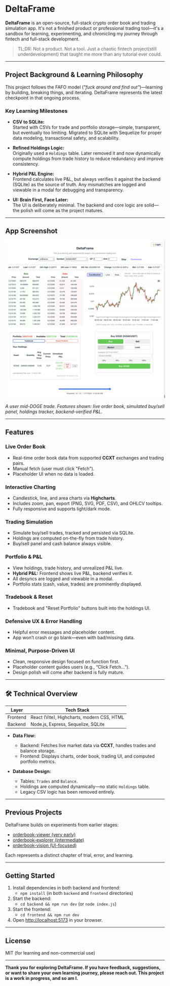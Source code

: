 # DeltaFrame

**DeltaFrame** is an open-source, full-stack crypto order book and trading simulation app. It's not a finished product or professional trading tool—it's a sandbox for learning, experimenting, and chronicling my journey through fintech and full-stack development.

> TL;DR: Not a product. Not a tool. Just a chaotic fintech project(still underdevelopment) that taught me more than any tutorial ever could.

---

## Project Background & Learning Philosophy

This project follows the FAFO model (_"fuck around and find out"_)—learning by building, breaking things, and iterating. DeltaFrame represents the latest checkpoint in that ongoing process.

### Key Learning Milestones

- **CSV to SQLite:**  
  Started with CSVs for trade and portfolio storage—simple, transparent, but eventually too limiting. Migrated to SQLite with Sequelize for proper data modeling, transactional safety, and scalability.

- **Refined Holdings Logic:**  
  Originally used a `Holdings` table. Later removed it and now dynamically compute holdings from trade history to reduce redundancy and improve consistency.

- **Hybrid P&L Engine:**  
  Frontend calculates live P&L, but always verifies it against the backend (SQLite) as the source of truth. Any mismatches are logged and viewable in a modal for debugging and transparency.

- **UI: Brain First, Face Later:**  
  The UI is deliberately minimal. The backend and core logic are solid—the polish will come as the project matures.

---

## App Screenshot

![DeltaFrame Screenshot](frontend/src/assets/img.png)

*A user mid-DOGE trade. Features shown: live order book, simulated buy/sell panel, holdings tracker, backend-verified P&L.*

---

## Features

### Live Order Book
- Real-time order book data from supported **CCXT** exchanges and trading pairs.
- Manual fetch (user must click "Fetch").
- Placeholder UI when no data is loaded.

### Interactive Charting
- Candlestick, line, and area charts via **Highcharts**.
- Includes zoom, pan, export (PNG, SVG, PDF, CSV), and OHLCV tooltips.
- Fully responsive and supports light/dark mode.

### Trading Simulation
- Simulate buy/sell trades, tracked and persisted via SQLite.
- Holdings are computed on-the-fly from trade history.
- Buy/sell panel and cash balance always visible.

### Portfolio & P&L
- View holdings, trade history, and unrealized P&L live.
- **Hybrid P&L:** Frontend shows live P&L, backend verifies it.
- All desyncs are logged and viewable in a modal.
- Portfolio stats (cash, value, trades) are prominently displayed.

### Tradebook & Reset
- Tradebook and "Reset Portfolio" buttons built into the holdings UI.

### Defensive UX & Error Handling
- Helpful error messages and placeholder content.
- App won’t crash or go blank—even with bad/missing data.

### Minimal, Purpose-Driven UI
- Clean, responsive design focused on function first.
- Placeholder content guides users (e.g., “Click Fetch…”).
- Design polish will come after backend is fully mature.

---

## 🛠️ Technical Overview

| Layer     | Tech Stack                                 |
|-----------|--------------------------------------------|
| Frontend  | React (Vite), Highcharts, modern CSS, HTML |
| Backend   | Node.js, Express, Sequelize, SQLite        |

- **Data Flow:**
  - Backend: Fetches live market data via **CCXT**, handles trades and balance storage.
  - Frontend: Displays charts, order book, trading UI, and computed portfolio metrics.

- **Database Design:**
  - Tables: `Trades` and `Balance`.
  - Holdings are computed dynamically—no static `Holdings` table.
  - Legacy CSV logic has been removed entirely.

---

## Previous Projects

DeltaFrame builds on experiments from earlier stages:

- [orderbook-viewer (very early)](https://github.com/vedang-patil-23/orderbook-viewer)
- [orderbook-explorer (intermediate)](https://github.com/vedang-patil-23/orderbook-explorer)
- [orderbook-vision (UI-focused)](https://github.com/vedang-patil-23/orderbook-vision)

Each represents a distinct chapter of trial, error, and learning.

---

## Getting Started

1. Install dependencies in both backend and frontend:
   - `npm install` (in both `backend` and `frontend` directories)
2. Start the backend:
   - `cd backend && npm run dev` (or `node index.js`)
3. Start the frontend:
   - `cd frontend && npm run dev`
4. Open [http://localhost:5173](http://localhost:5173) in your browser.

---

## License
MIT (for learning and non-commercial use)

---

**Thank you for exploring DeltaFrame. If you have feedback, suggestions, or want to share your own learning journey, please reach out. This project is a work in progress, and so am I.** 